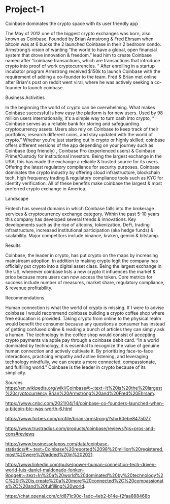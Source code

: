 # Project-1

Coinbase dominates the crypto space with its user friendly app 

The May of  2012 one of the biggest crypto exchanges was born, also known as Coinbase. Founded by Brian Armstrong & Fred Ehrsam when bitcoin was at 6 bucks the 2 launched Coinbase in their 2 bedroom condo. Armstrong’s vision of wanting “the world to have a global, open financial system that drove innovation & freedom.” lead him to create Coinbase named after “coinbase transactions, which are transactions that introduce crypto into proof of work cryptocurrencies. “ After enrolling in a startup incubator program Armstrong received $150k to launch Coinbase with the requirement of adding a co-founder to the team. Fred & Brian met online after Brian's post on reddit went viral, where he was actively seeking a co-founder to launch coinbase. 

Business Activities 

In the beginning the world of crypto can be overwhelming. What makes Coinbase successful is how easy the platform is for new users. Used by 98 million users internationally, it's a simple way to turn cash into crypto, “ Coinbase serves as a reliable bank for storing and safeguarding cryptocurrency assets. Users also rely on Coinbase to keep track of their portfolios, research different coins, and stay updated with the world of crypto.” 
Whether you're just starting out in crypto or highly skilled; coinbase offers different versions of the app depending on your journey such as Coinbase (beg friendly) , Coinbase Pro (experienced users) & Coinbase Prime/Custody for institutional investors. Being the largest exchange in the USA, this has made the exchange a reliable & trusted source for its users. Offering the latest regulatory compliance for security purposes. Coinbase dominates the crypto industry by offering cloud infrastructure, blockchain tech, high frequency trading & regulatory compliance tools such as KYC for identity verification.  All of these benefits make coinbase the largest & most preferred crypto exchange in America. 

Landscape 

Fintech has several domains in which Coinbase falls into the brokerage services & cryptocurrency exchange category. Within the past 5-10 years this company has developed several trends & innovations. Key developments such as the rise of altcoins, tokenization,  DeFi, trading infrastructure, increased institutional participation (aka hedge funds) & scalability. Major competitors include binance, kraken, gemini & bitstamp. 

Results 

Coinbase, the leader in crypto, has put crypto on the maps by increasing mainstream adoption. In addition to making crypto legit the company has officially put crypto into a digital asset class. Being the largest exchange in the US, whenever coinbase lists a new crypto it influences the market & price because more users can now access the token. Core metrics for success include number of measures, market share, regulatory compliance, & revenue profitability.  

Recommendations 

Human connection is what the world of crypto is missing. If I were to advise coinbase I would recommend coinbase building a crypto coffee shop where free education is provided. Taking crypto from online to the physical realm would benefit the consumer because any questions a consumer has instead of getting confused online & reading a bunch of articles they can simply ask a human. The technology in the coffee shop would consist of accepting crypto payments via apple pay through a coinbase debit card. “In a world dominated by technology, it is essential to recognize the value of genuine human connection and actively cultivate it. By prioritizing face-to-face interactions, practicing empathy and active listening, and leveraging technology mindfully, we can create a more connected, compassionate, and fulfilling world.” Coinbase is the leader in crypto because of its simplicity. 



Sources 
https://en.wikipedia.org/wiki/Coinbase#:~:text=It%20is%20the%20largest%20cryptocurrency,Brian%20Armstrong%20and%20Fred%20Ehrsam.

https://www.cnbc.com/2021/04/14/coinbase-co-founders-launched-when-a-bitcoin-btc-was-worth-6.html


https://www.forbes.com/profile/brian-armstrong/?sh=60ebe8475077

https://www.trustradius.com/products/coinbase/reviews?qs=pros-and-cons#reviews


https://www.businessofapps.com/data/coinbase-statistics/#:~:text=Coinbase%20reported%2098%20million%20registered,most%20were%20added%20in%202021.

https://www.linkedin.com/pulse/power-human-connection-tech-driven-world-luis-daniel-maldonado-fonken-9pqqe#:~:text=In%20a%20world%20dominated%20by%20technology%2C%20it%20is,create%20a%20more%20connected%2C%20compassionate%2C%20and%20fulfilling%20world.

https://chat.openai.com/c/d871c90c-1adc-4eb2-b14e-f2faa888468b





